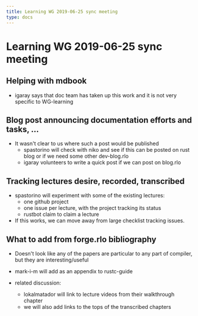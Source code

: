 ```yaml
---
title: Learning WG 2019-06-25 sync meeting
type: docs
---
```

# Learning WG 2019-06-25 sync meeting

## Helping with mdbook

- igaray says that doc team has taken up this work and it is not very specific to WG-learning

## Blog post announcing documentation efforts and tasks, ...

- It wasn't clear to us where such a post would be published
    - spastorino will check with niko and see if this can be posted on rust blog or if we need some other dev-blog.rlo
    - igaray volunteers to write a quick post if we can post on blog.rlo

## Tracking lectures desire, recorded, transcribed

- spastorino will experiment with some of the existing lectures:
    - one github project
    - one issue per lecture, with the project tracking its status
    - rustbot claim to claim a lecture
- If this works, we can move away from large checklist tracking issues.

## What to add from forge.rlo bibliography

- Doesn't look like any of the papers are particular to any part of compiler, but they are interesting/useful

- mark-i-m will add as an appendix to rustc-guide

- related discussion:
    - lokalmatador will link to lecture videos from their walkthrough chapter
    - we will also add links to the tops of the transcribed chapters
